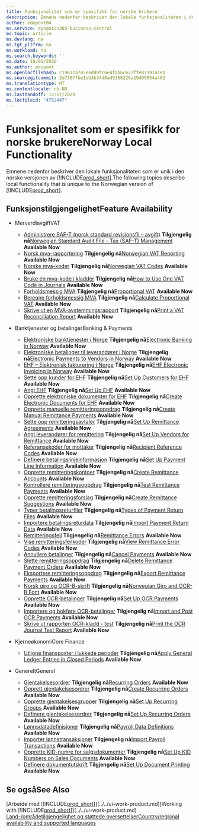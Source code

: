 ```yaml
---
title: Funksjonalitet som er spesifikk for norske brukere
description: Emnene nedenfor beskriver den lokale funksjonaliteten i den norske versjonen av Business Central.
author: edupont04
ms.service: dynamics365-business-central
ms.topic: article
ms.devlang: na
ms.tgt_pltfrm: na
ms.workload: na
ms.search.keywords: ''
ms.date: 10/01/2020
ms.author: edupont
ms.openlocfilehash: c1961ca765eedd9fc6e4fab6ce77ffe83191a1eb
ms.sourcegitcommit: 2e7307fbe1eb3b34d0ad9356226a19409054a402
ms.translationtype: HT
ms.contentlocale: nb-NO
ms.lasthandoff: 12/17/2020
ms.locfileid: "4752447"
---
```

# <a name="norway-local-functionality"></a><span data-ttu-id="2ccf7-103">Funksjonalitet som er spesifikk for norske brukere</span><span class="sxs-lookup"><span data-stu-id="2ccf7-103">Norway Local Functionality</span></span>

<span data-ttu-id="2ccf7-104">Emnene nedenfor beskriver den lokale funksjonaliteten som er unik i den norske versjonen av [!INCLUDE[prod_short](../../includes/prod_short.md)].</span><span class="sxs-lookup"><span data-stu-id="2ccf7-104">The following topics describe local functionality that is unique to the Norwegian version of [!INCLUDE[prod_short](../../includes/prod_short.md)].</span></span>  

## <a name="feature-availability"></a><span data-ttu-id="2ccf7-105">Funksjonstilgjengelighet</span><span class="sxs-lookup"><span data-stu-id="2ccf7-105">Feature Availability</span></span>

* <span data-ttu-id="2ccf7-106">Merverdiavgift</span><span class="sxs-lookup"><span data-stu-id="2ccf7-106">VAT</span></span>
    * <span data-ttu-id="2ccf7-107">[Administrere SAF-T (norsk standard revisjonsfil – avgift)](ui-extensions-setup-and-generate-saf-t-files-no.md) **Tilgjengelig nå**</span><span class="sxs-lookup"><span data-stu-id="2ccf7-107">[Norwegian Standard Audit File - Tax (SAF-T) Management](ui-extensions-setup-and-generate-saf-t-files-no.md) **Available Now**</span></span>
    * <span data-ttu-id="2ccf7-108">[Norsk mva-rapportering](norwegian-vat-reporting.md) **Tilgjengelig nå**</span><span class="sxs-lookup"><span data-stu-id="2ccf7-108">[Norwegian VAT Reporting](norwegian-vat-reporting.md) **Available Now**</span></span>
    * <span data-ttu-id="2ccf7-109">[Norske mva-koder](norwegian-vat-codes.md) **Tilgjengelig nå**</span><span class="sxs-lookup"><span data-stu-id="2ccf7-109">[Norwegian VAT Codes](norwegian-vat-codes.md) **Available Now**</span></span>  
    * <span data-ttu-id="2ccf7-110">[Bruke én mva-kode i kladder](how-to-use-one-vat-code-in-journals.md) **Tilgjengelig nå**</span><span class="sxs-lookup"><span data-stu-id="2ccf7-110">[How to Use One VAT Code in Journals](how-to-use-one-vat-code-in-journals.md) **Available Now**</span></span>
    * <span data-ttu-id="2ccf7-111">[Forholdsmessig MVA](proportional-vat.md) **Tilgjengelig nå**</span><span class="sxs-lookup"><span data-stu-id="2ccf7-111">[Proportional VAT](proportional-vat.md) **Available Now**</span></span>
    * <span data-ttu-id="2ccf7-112">[Beregne forholdsmessig MVA](how-to-calculate-proportional-vat.md) **Tilgjengelig nå**</span><span class="sxs-lookup"><span data-stu-id="2ccf7-112">[Calculate Proportional VAT](how-to-calculate-proportional-vat.md) **Available Now**</span></span>
    * <span data-ttu-id="2ccf7-113">[Skrive ut en MVA-avstemmingsrapport](how-to-print-a-vat-reconciliation-report.md) **Tilgjengelig nå**</span><span class="sxs-lookup"><span data-stu-id="2ccf7-113">[Print a VAT Reconciliation Report](how-to-print-a-vat-reconciliation-report.md) **Available Now**</span></span>

* <span data-ttu-id="2ccf7-114">Banktjenester og betalinger</span><span class="sxs-lookup"><span data-stu-id="2ccf7-114">Banking & Payments</span></span>
    * <span data-ttu-id="2ccf7-115">[Elektroniske banktjenester i Norge](electronic-banking-in-norway.md) **Tilgjengelig nå**</span><span class="sxs-lookup"><span data-stu-id="2ccf7-115">[Electronic Banking in Norway](electronic-banking-in-norway.md) **Available Now**</span></span>
    * <span data-ttu-id="2ccf7-116">[Elektroniske betalinger til leverandører i Norge](electronic-payments-to-vendors-in-norway.md) **Tilgjengelig nå**</span><span class="sxs-lookup"><span data-stu-id="2ccf7-116">[Electronic Payments to Vendors in Norway](electronic-payments-to-vendors-in-norway.md) **Available Now**</span></span>
    * <span data-ttu-id="2ccf7-117">[EHF – Elektronisk fakturering i Norge](ehf-electronic-invoicing-in-norway.md) **Tilgjengelig nå**</span><span class="sxs-lookup"><span data-stu-id="2ccf7-117">[EHF Electronic Invoicing in Norway](ehf-electronic-invoicing-in-norway.md) **Available Now**</span></span>
    * <span data-ttu-id="2ccf7-118">[Sette opp kunder for EHF](how-to-set-up-customers-for-ehf.md) **Tilgjengelig nå**</span><span class="sxs-lookup"><span data-stu-id="2ccf7-118">[Set Up Customers for EHF](how-to-set-up-customers-for-ehf.md) **Available Now**</span></span>  
    * <span data-ttu-id="2ccf7-119">[Angi EHF](how-to-set-up-ehf.md) **Tilgjengelig nå**</span><span class="sxs-lookup"><span data-stu-id="2ccf7-119">[Set Up EHF](how-to-set-up-ehf.md) **Available Now**</span></span>
    * <span data-ttu-id="2ccf7-120">[Opprette elektroniske dokumenter for EHF](how-to-create-electronic-documents-for-ehf.md) **Tilgjengelig nå**</span><span class="sxs-lookup"><span data-stu-id="2ccf7-120">[Create Electronic Documents for EHF](how-to-create-electronic-documents-for-ehf.md) **Available Now**</span></span>
    * <span data-ttu-id="2ccf7-121">[Opprette manuelle remitteringsoppdrag](how-to-create-manual-remittance-payments.md) **Tilgjengelig nå**</span><span class="sxs-lookup"><span data-stu-id="2ccf7-121">[Create Manual Remittance Payments](how-to-create-manual-remittance-payments.md) **Available Now**</span></span>  
    * <span data-ttu-id="2ccf7-122">[Sette opp remitteringsavtaler](how-to-set-up-remittance-agreements.md) **Tilgjengelig nå**</span><span class="sxs-lookup"><span data-stu-id="2ccf7-122">[Set Up Remittance Agreements](how-to-set-up-remittance-agreements.md) **Available Now**</span></span>  
    * <span data-ttu-id="2ccf7-123">[Angi leverandører for remittering](how-to-set-up-vendors-for-remittance.md) **Tilgjengelig nå**</span><span class="sxs-lookup"><span data-stu-id="2ccf7-123">[Set Up Vendors for Remittance](how-to-set-up-vendors-for-remittance.md) **Available Now**</span></span>
    * <span data-ttu-id="2ccf7-124">[Referansekoder for mottaker](recipient-reference-codes.md) **Tilgjengelig nå**</span><span class="sxs-lookup"><span data-stu-id="2ccf7-124">[Recipient Reference Codes](recipient-reference-codes.md) **Available Now**</span></span>
    * <span data-ttu-id="2ccf7-125">[Definere betalingslinjeinformasjon](how-to-set-up-payment-line-information.md) **Tilgjengelig nå**</span><span class="sxs-lookup"><span data-stu-id="2ccf7-125">[Set Up Payment Line Information](how-to-set-up-payment-line-information.md) **Available Now**</span></span>  
    * <span data-ttu-id="2ccf7-126">[Opprette remitteringskontoer](how-to-create-remittance-accounts.md) **Tilgjengelig nå**</span><span class="sxs-lookup"><span data-stu-id="2ccf7-126">[Create Remittance Accounts](how-to-create-remittance-accounts.md) **Available Now**</span></span>  
    * <span data-ttu-id="2ccf7-127">[Kontrollere remitteringsoppdrag](how-to-test-remittance-payments.md) **Tilgjengelig nå**</span><span class="sxs-lookup"><span data-stu-id="2ccf7-127">[Test Remittance Payments](how-to-test-remittance-payments.md) **Available Now**</span></span>
    * <span data-ttu-id="2ccf7-128">[Opprette remitteringsforslag](how-to-create-remittance-suggestions.md) **Tilgjengelig nå**</span><span class="sxs-lookup"><span data-stu-id="2ccf7-128">[Create Remittance Suggestions](how-to-create-remittance-suggestions.md) **Available Now**</span></span>
    * <span data-ttu-id="2ccf7-129">[Typer betalingsreturfiler](types-of-payment-returns-files.md) **Tilgjengelig nå**</span><span class="sxs-lookup"><span data-stu-id="2ccf7-129">[Types of Payment Return Files](types-of-payment-returns-files.md) **Available Now**</span></span>
    * <span data-ttu-id="2ccf7-130">[Importere betalingsreturdata](how-to-import-payment-return-data.md) **Tilgjengelig nå**</span><span class="sxs-lookup"><span data-stu-id="2ccf7-130">[Import Payment Return Data](how-to-import-payment-return-data.md) **Available Now**</span></span>
    * <span data-ttu-id="2ccf7-131">[Remitteringsfeil](remittance-errors.md) **Tilgjengelig nå**</span><span class="sxs-lookup"><span data-stu-id="2ccf7-131">[Remittance Errors](remittance-errors.md) **Available Now**</span></span>
    * <span data-ttu-id="2ccf7-132">[Vise remitteringsfeilkoder](how-to-view-remittance-error-codes.md) **Tilgjengelig nå**</span><span class="sxs-lookup"><span data-stu-id="2ccf7-132">[View Remittance Error Codes](how-to-view-remittance-error-codes.md) **Available Now**</span></span>
    * <span data-ttu-id="2ccf7-133">[Annullere betalinger](how-to-cancel-payments.md) **Tilgjengelig nå**</span><span class="sxs-lookup"><span data-stu-id="2ccf7-133">[Cancel Payments](how-to-cancel-payments.md) **Available Now**</span></span>  
    * <span data-ttu-id="2ccf7-134">[Slette remitteringsoppdrag](how-to-delete-remittance-payment-orders.md) **Tilgjengelig nå**</span><span class="sxs-lookup"><span data-stu-id="2ccf7-134">[Delete Remittance Payment Orders](how-to-delete-remittance-payment-orders.md) **Available Now**</span></span>  
    * <span data-ttu-id="2ccf7-135">[Eksportere remitteringsoppdrag](how-to-export-remittance-payments.md) **Tilgjengelig nå**</span><span class="sxs-lookup"><span data-stu-id="2ccf7-135">[Export Remittance Payments](how-to-export-remittance-payments.md) **Available Now**</span></span>
    * <span data-ttu-id="2ccf7-136">[Norsk giro og OCR-B-skrift](norwegian-giro-and-ocr-b-font.md) **Tilgjengelig nå**</span><span class="sxs-lookup"><span data-stu-id="2ccf7-136">[Norwegian Giro and OCR-B Font](norwegian-giro-and-ocr-b-font.md) **Available Now**</span></span>
    * <span data-ttu-id="2ccf7-137">[Opprette OCR-betalinger](how-to-set-up-ocr-payments.md) **Tilgjengelig nå**</span><span class="sxs-lookup"><span data-stu-id="2ccf7-137">[Set Up OCR Payments](how-to-set-up-ocr-payments.md) **Available Now**</span></span>
    * <span data-ttu-id="2ccf7-138">[Importere og bokføre OCR-betalinger](how-to-import-and-post-ocr-payments.md) **Tilgjengelig nå**</span><span class="sxs-lookup"><span data-stu-id="2ccf7-138">[Import and Post OCR Payments](how-to-import-and-post-ocr-payments.md) **Available Now**</span></span>
    * <span data-ttu-id="2ccf7-139">[Skrive ut rapporten OCR-kladd - test](how-to-print-the-ocr-journal-test-report.md) **Tilgjengelig nå**</span><span class="sxs-lookup"><span data-stu-id="2ccf7-139">[Print the OCR Journal Test Report](how-to-print-the-ocr-journal-test-report.md) **Available Now**</span></span>  

* <span data-ttu-id="2ccf7-140">Kjerneøkonomi</span><span class="sxs-lookup"><span data-stu-id="2ccf7-140">Core Finance</span></span>    
    * <span data-ttu-id="2ccf7-141">[Utligne finansposter i lukkede perioder](how-to-apply-general-ledger-entries-in-closed-periods.md) **Tilgjengelig nå**</span><span class="sxs-lookup"><span data-stu-id="2ccf7-141">[Apply General Ledger Entries in Closed Periods](how-to-apply-general-ledger-entries-in-closed-periods.md) **Available Now**</span></span>  

* <span data-ttu-id="2ccf7-142">Generelt</span><span class="sxs-lookup"><span data-stu-id="2ccf7-142">General</span></span>
    * <span data-ttu-id="2ccf7-143">[Gjentakelsesordrer](recurring-orders.md) **Tilgjengelig nå**</span><span class="sxs-lookup"><span data-stu-id="2ccf7-143">[Recurring Orders](recurring-orders.md) **Available Now**</span></span>  
    * <span data-ttu-id="2ccf7-144">[Opprett gjentakelsesordrer](how-to-create-recurring-orders.md) **Tilgjengelig nå**</span><span class="sxs-lookup"><span data-stu-id="2ccf7-144">[Create Recurring Orders](how-to-create-recurring-orders.md) **Available Now**</span></span>
    * <span data-ttu-id="2ccf7-145">[Opprette gjentakelsesgrupper](how-to-set-up-recurring-groups.md) **Tilgjengelig nå**</span><span class="sxs-lookup"><span data-stu-id="2ccf7-145">[Set Up Recurring Groups](how-to-set-up-recurring-groups.md) **Available Now**</span></span>  
    * <span data-ttu-id="2ccf7-146">[Definere gjentakelsesordrer](how-to-set-up-recurring-orders.md) **Tilgjengelig nå**</span><span class="sxs-lookup"><span data-stu-id="2ccf7-146">[Set Up Recurring Orders](how-to-set-up-recurring-orders.md) **Available Now**</span></span>
    * <span data-ttu-id="2ccf7-147">[Lønnsdatadefinisjoner](ui-extensions-payroll-data-definitions-no.md) **Tilgjengelig nå**</span><span class="sxs-lookup"><span data-stu-id="2ccf7-147">[Payroll Data Definitions](ui-extensions-payroll-data-definitions-no.md) **Available Now**</span></span>
    * <span data-ttu-id="2ccf7-148">[Importer lønnstransaksjoner](how-to-import-payroll-transactions.md) **Tilgjengelig nå**</span><span class="sxs-lookup"><span data-stu-id="2ccf7-148">[Import Payroll Transactions](how-to-import-payroll-transactions.md) **Available Now**</span></span>
    * <span data-ttu-id="2ccf7-149">[Opprette KID-numre for salgsdokumenter](how-to-set-up-kid-numbers-on-sales-documents.md) **Tilgjengelig nå**</span><span class="sxs-lookup"><span data-stu-id="2ccf7-149">[Set Up KID Numbers on Sales Documents](how-to-set-up-kid-numbers-on-sales-documents.md) **Available Now**</span></span>
    * <span data-ttu-id="2ccf7-150">[Definere dokumentutskrift](how-to-set-up-document-printing.md) **Tilgjengelig nå**</span><span class="sxs-lookup"><span data-stu-id="2ccf7-150">[Set Up Document Printing](how-to-set-up-document-printing.md) **Available Now**</span></span>

<!--
  [Apply General Ledger Entries in Closed Periods](how-to-apply-general-ledger-entries-in-closed-periods.md)  

  [EHF Electronic Invoicing in Norway](ehf-electronic-invoicing-in-norway.md)  
  [Electronic Banking in Norway](electronic-banking-in-norway.md)  
  [Electronic Payments to Vendors in Norway](electronic-payments-to-vendors-in-norway.md)  
  [Norwegian Sales Documents](norwegian-sales-documents.md)  
  [Norwegian VAT Reporting](norwegian-vat-reporting.md)  
 [Recurring Orders](recurring-orders.md)  
 -->

## <a name="see-also"></a><span data-ttu-id="2ccf7-151">Se også</span><span class="sxs-lookup"><span data-stu-id="2ccf7-151">See Also</span></span>

<span data-ttu-id="2ccf7-152">[Arbeide med [!INCLUDE[prod_short](../../includes/prod_short.md)]](../../ui-work-product.md)</span><span class="sxs-lookup"><span data-stu-id="2ccf7-152">[Working with [!INCLUDE[prod_short](../../includes/prod_short.md)]](../../ui-work-product.md)</span></span>  
[<span data-ttu-id="2ccf7-153">Land-/områdetilgjengelighet og støttede oversettelser</span><span class="sxs-lookup"><span data-stu-id="2ccf7-153">Country/regional availability and supported languages</span></span>](/dynamics365/business-central/dev-itpro/compliance/apptest-countries-and-translations)  
